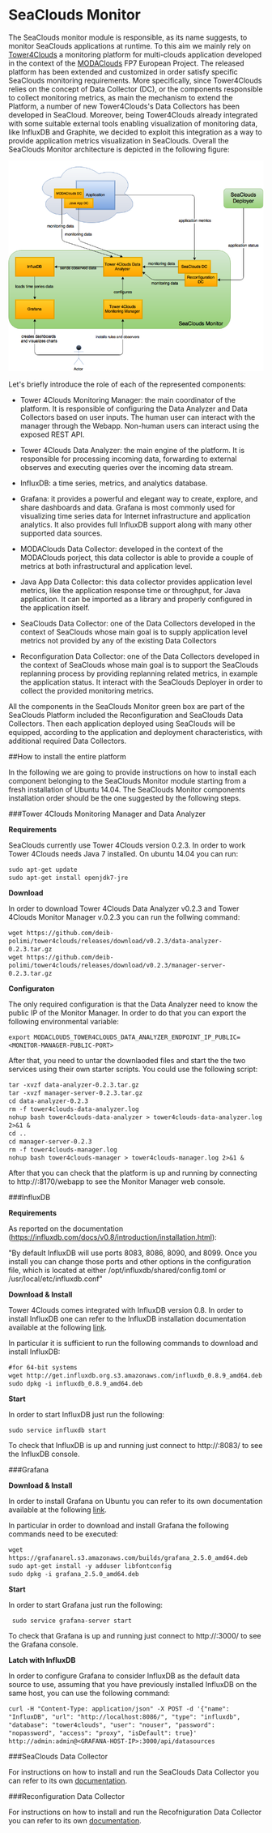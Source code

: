SeaClouds Monitor
==================

The SeaClouds monitor module is responsible, as its name suggests, to monitor SeaClouds applications at runtime. To this aim we mainly rely on [Tower4Clouds](https://github.com/deib-polimi/tower4clouds/) a monitoring platform for multi-clouds application developed in the context of the [MODAClouds](http://www.modaclouds.eu) FP7 European Project. The released platform has been extended and customized in order satisfy specific SeaClouds monitoring requirements. More specifically, since Tower4Clouds relies on the concept of Data Collector (DC), or the components responsible to collect monitoring metrics, as main the mechanism to extend the Platform, a number of new Tower4Clouds's Data Collectors has been developed in SeaCloud. Moreover, being Tower4Clouds already integrated with some suitable external tools enabling visualization of monitoring data, like InfluxDB and Graphite, we decided to exploit this integration as a way to provide application metrics visualization in SeaClouds.
Overall the SeaClouds Monitor architecture is depicted in the following figure:

![alt tag](seaclouds-monitor.png "Optional title")

Let's briefly introduce the role of each of the represented components:

- Tower 4Clouds Monitoring Manager: the main coordinator of the platform. It is responsible of configuring the Data Analyzer and Data Collectors based on user inputs. The human user can interact with the manager through the Webapp. Non-human users can interact using the exposed REST API. 

- Tower 4Clouds Data Analyzer: the main engine of the platform. It is responsible for processing incoming data, forwarding to external observes and executing queries over the incoming data stream.

- InfluxDB: a time series, metrics, and analytics database.

- Grafana: it provides a powerful and elegant way to create, explore, and share dashboards and data. Grafana is most commonly used for visualizing time series data for Internet infrastructure and application analytics. It also provides full InfluxDB support along with many other supported data sources.

- MODAClouds Data Collector: developed in the context of the MODAClouds porject, this data collector is able to provide a couple of metrics at both infrastructural and application level. 

- Java App Data Collector: this data collector provides application level metrics, like the application response time or throughput, for Java application. It can be imported as a library and properly configured in the application itself.

- SeaClouds Data Collector: one of the Data Collectors developed in the context of SeaClouds whose main goal is to supply application level metrics not provided by any of the existing Data Collectors

- Reconfiguration Data Collector: one of the Data Collectors developed in the context of SeaClouds whose main goal is to support the SeaClouds replanning process by providing replanning related metrics, in example the application status. It interact with the SeaClouds Deployer in order to collect the provided monitoring metrics.


All the components in the SeaClouds Monitor green box are part of the SeaClouds Platform included the Reconfiguration and SeaClouds Data Collectors. Then each application deployed using SeaClouds will be equipped, according to the application and deployment characteristics, with additional required Data Collectors. 


##How to install the entire platform

In the following we are going to provide instructions on how to install each component belonging to the SeaClouds Monitor module starting from a fresh installation of Ubuntu 14.04. The SeaClouds Monitor components installation order should be the one suggested by the following steps.

###Tower 4Clouds Monitoring Manager and Data Analyzer

**Requirements**

SeaClouds currently use Tower 4Clouds version 0.2.3. In order to work Tower 4Clouds needs Java 7 installed. On ubuntu 14.04 you can run:

    sudo apt-get update
    sudo apt-get install openjdk7-jre

**Download**

In order to download Tower 4Clouds Data Analyzer v0.2.3 and Tower 4Clouds Monitor Manager v.0.2.3 you can run the follwing command:

    wget https://github.com/deib-polimi/tower4clouds/releases/download/v0.2.3/data-analyzer-0.2.3.tar.gz
    wget https://github.com/deib-polimi/tower4clouds/releases/download/v0.2.3/manager-server-0.2.3.tar.gz

**Configuraton**

The only required configuration is that the Data Analyzer need to know the public IP of the Monitor Manager. In order to do that you can export the following environmental variable:

    export MODACLOUDS_TOWER4CLOUDS_DATA_ANALYZER_ENDPOINT_IP_PUBLIC=<MONITOR-MANAGER-PUBLIC-PORT>

After that, you need to untar the downlaoded files and start the the two services using their own starter scripts. You could use the following script:

    tar -xvzf data-analyzer-0.2.3.tar.gz
    tar -xvzf manager-server-0.2.3.tar.gz
    cd data-analyzer-0.2.3
    rm -f tower4clouds-data-analyzer.log
    nohup bash tower4clouds-data-analyzer > tower4clouds-data-analyzer.log 2>&1 &
    cd ..
    cd manager-server-0.2.3
    rm -f tower4clouds-manager.log
    nohup bash tower4clouds-manager > tower4clouds-manager.log 2>&1 &

After that you can check that the platform is up and running by connecting to http://<MONITOR-MANAGER-HOST-IP>:8170/webapp to see the Monitor Manager web console.


###InfluxDB

**Requirements**

As reported on the documentation (https://influxdb.com/docs/v0.8/introduction/installation.html):

"By default InfluxDB will use ports 8083, 8086, 8090, and 8099. Once you install you can change those ports and other options in the configuration file, which is located at either /opt/influxdb/shared/config.toml or /usr/local/etc/influxdb.conf"

**Download & Install**

Tower 4Clouds comes integrated with InfluxDB version 0.8. In order to install InfluxDB one can refer to the InfluxDB installation documentation available at the following [link](https://influxdb.com/docs/v0.8/introduction/installation.html#ubuntu-debian).

In particular it is sufficient to run the following commands to download and install InfluxDB:

    #for 64-bit systems
    wget http://get.influxdb.org.s3.amazonaws.com/influxdb_0.8.9_amd64.deb
    sudo dpkg -i influxdb_0.8.9_amd64.deb

**Start**

In order to start InfluxDB just run the following:

    sudo service influxdb start

To check that InfluxDB is up and running just connect to http://<INFLUXDB-HOST-IP>:8083/ to see the InfluxDB console.


###Grafana

**Download & Install**
 
In order to install Grafana on Ubuntu you can refer to its own documentation available at the following [link](http://docs.grafana.org/installation/debian/). 

In particular in order to download and install Grafana the following commands need to be executed:

    wget https://grafanarel.s3.amazonaws.com/builds/grafana_2.5.0_amd64.deb
    sudo apt-get install -y adduser libfontconfig
    sudo dpkg -i grafana_2.5.0_amd64.deb

**Start**

In order to start Grafana just run the following:

     sudo service grafana-server start

To check that Grafana is up and running just connect to http://<GRAFANA-HOST-IP>:3000/ to see the Grafana console.



**Latch with InfluxDB**

In order to configure Grafana to consider InfluxDB as the default data source to use, assuming that you have previously installed InfluxDB on the same host, you can use the following command:

    curl -H "Content-Type: application/json" -X POST -d '{"name": "InfluxDB", "url": "http://localhost:8086/", "type": "influxdb", "database": "tower4clouds", "user": "nouser", "password": "nopassword", "access": "proxy", "isDefault": true}' http://admin:admin@<GRAFANA-HOST-IP>:3000/api/datasources

###SeaClouds Data Collector

For instructions on how to install and run the SeaClouds Data Collector you can refer to its own [documentation](https://github.com/SeaCloudsEU/SeaCloudsPlatform/tree/master/monitor/nuro-data-collector).

###Reconfiguration Data Collector

For instructions on how to install and run the Recofniguration Data Collector you can refer to its own [documentation](https://github.com/SeaCloudsEU/SeaCloudsPlatform/tree/master/monitor/reconfiguration-data-collector).
